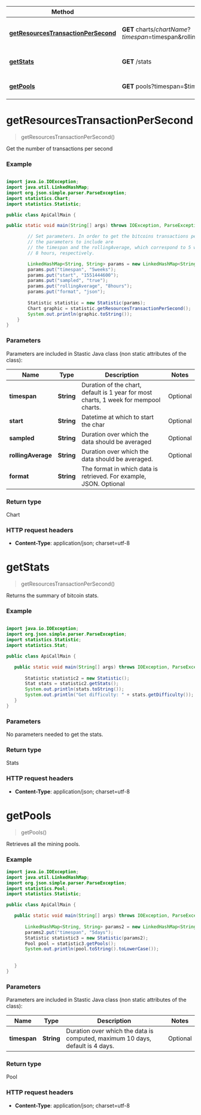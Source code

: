 Method | HTTP request | Description
------------- | ------------- | -------------
[**getResourcesTransactionPerSecond**](BlockchainCharts&StatisticsApi.md#getResourcesTransactionPerSecond) | **GET** charts/$chartName?timespan=$timespan&rollingAverage=$rollingAverage&start=$start&format=$format&sampled=$sampled | Get the number of transactions per second
[**getStats**](BlockchainCharts&StatisticsApi.md#getStats) | **GET** /stats | Returns bitcoin stats.
[**getPools**](BlockchainCharts&StatisticsApi.md#getPools) | **GET** pools?timespan=$timespan | Retrieves all the mining pools.


<a name="getResourcesTransactionPerSecond"></a>
# **getResourcesTransactionPerSecond**
> getResourcesTransactionPerSecond()

Get the number of transactions per second

### Example
```java

import java.io.IOException;
import java.util.LinkedHashMap;
import org.json.simple.parser.ParseException;
import statistics.Chart;
import statistics.Statistic;

public class ApiCallMain {

public static void main(String[] args) throws IOException, ParseException {

		// Set parameters. In order to get the bitcoins transactions per second,
		// the parameters to include are
		// the timespan and the rollingAverage, which correspond to 5 weeks and
		// 8 hours, respectively.

		LinkedHashMap<String, String> params = new LinkedHashMap<String, String>();
		params.put("timespan", "5weeks");
		params.put("start", "1551444600");
		params.put("sampled", "true");
		params.put("rollingAverage", "8hours");
		params.put("format", "json");
		
		Statistic statistic = new Statistic(params);
		Chart graphic = statistic.getResourcesTransactionPerSecond();
		System.out.println(graphic.toString());
	}
}
```

### Parameters

Parameters are included in Stastic Java class (non static attributes of the class):

Name | Type | Description  | Notes
------------- | ------------- | ------------- | -------------
 **timespan** | **String**| Duration of the chart, default is 1 year for most charts, 1 week for mempool charts.| Optional
 **start** | **String**| Datetime at which to start the char| Optional
 **sampled** | **String**| Duration over which the data should be averaged | Optional
 **rollingAverage** | **String**| Duration over which the data should be averaged.| Optional
 **format** | **String**| The format in which data is retrieved. For example, JSON. Optional
 
### Return type

Chart

### HTTP request headers

 - **Content-Type**: application/json; charset=utf-8
 
 <a name="getStats"></a>
 # **getStats**
 > getResourcesTransactionPerSecond()
 
 Returns the summary of bitcoin stats.
 
 ### Example
 
 ```java
 
import java.io.IOException;
import org.json.simple.parser.ParseException;
import statistics.Statistic;
import statistics.Stat;

public class ApiCallMain {

	public static void main(String[] args) throws IOException, ParseException {
	
		Statistic statistic2 = new Statistic();
		Stat stats = statistic2.getStats();
		System.out.println(stats.toString());
		System.out.println("Get difficulty: " + stats.getDifficulty());
	}
}
 
 ```
 ### Parameters
 
 No parameters needed to get the stats.
 
 ### Return type

Stats

### HTTP request headers

 - **Content-Type**: application/json; charset=utf-8
 
 <a name="getPools"></a>
 # **getPools**
 > getPools()
 
 Retrieves all the mining pools.
 
 ### Example
 
 ```java
import java.io.IOException;
import java.util.LinkedHashMap;
import org.json.simple.parser.ParseException;
import statistics.Pool;
import statistics.Statistic;

public class ApiCallMain {

	public static void main(String[] args) throws IOException, ParseException {
	
		LinkedHashMap<String, String> params2 = new LinkedHashMap<String, String>();
		params2.put("timespan", "5days");
		Statistic statistic3 = new Statistic(params2);
		Pool pool = statistic3.getPools();
		System.out.println(pool.toString().toLowerCase());
	
	
	}
}

```
### Parameters
 
 Parameters are included in Stastic Java class (non static attributes of the class):

Name | Type | Description  | Notes
------------- | ------------- | ------------- | -------------
 **timespan** | **String**| Duration over which the data is computed, maximum 10 days, default is 4 days.| Optional
 
### Return type

Pool

### HTTP request headers

 - **Content-Type**: application/json; charset=utf-8

 
 
